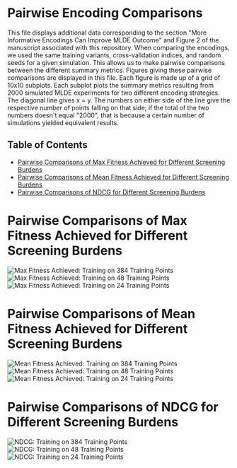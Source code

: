 Pairwise Encoding Comparisons
=============================
This file displays additional data corresponding to the section "More Informative Encodings Can Improve MLDE Outcome" and Figure 2 of the manuscript associated with this  repository. When comparing the encodings, we used the same training variants, cross-validation indices, and random seeds for a given simulation. This allows us to make pairwise comparisons between the different summary metrics. Figures giving these pairwise comparisons are displayed in this file. Each figure is made up of a grid of 10x10 subplots. Each subplot plots the summary metrics resulting from 2000 simulated MLDE experiments for two different encoding strategies. The diagonal line gives x = y. The numbers on either side of the line give the respective number of points falling on that side; if the total of the two numbers doesn't equal "2000", that is because a certain number of simulations yielded equivalent results.

Table of Contents
-----------------
- [Pairwise Comparisons of Max Fitness Achieved for Different Screening Burdens](#pairwise-comparisons-of-max-fitness-achieved-for-different-screening-burdens)
- [Pairwise Comparisons of Mean Fitness Achieved for Different Screening Burdens](#pairwise-comparisons-of-mean-fitness-achieved-for-different-screening-burdens)
- [Pairwise Comparisons of NDCG for Different Screening Burdens](#pairwise-comparisons-of-ndcg-for-different-screening-burdens)

# Pairwise Comparisons of Max Fitness Achieved for Different Screening Burdens
![Max Fitness Achieved: Training on 384 Training Points](./images/TrainedOn384_MaxFitnessAchieved.png)
![Max Fitness Achieved: Training on 48 Training Points](./images/TrainedOn48_MaxFitnessAchieved.png)
![Max Fitness Achieved: Training on 24 Training Points](./images/TrainedOn24_MaxFitnessAchieved.png)

# Pairwise Comparisons of Mean Fitness Achieved for Different Screening Burdens
![Mean Fitness Achieved: Training on 384 Training Points](./images/TrainedOn384_MeanFitnessAchieved.png)
![Mean Fitness Achieved: Training on 48 Training Points](./images/TrainedOn48_MeanFitnessAchieved.png)
![Mean Fitness Achieved: Training on 24 Training Points](./images/TrainedOn24_MeanFitnessAchieved.png)

# Pairwise Comparisons of NDCG for Different Screening Burdens
![NDCG: Training on 384 Training Points](./images/TrainedOn384_NDCG.png)
![NDCG: Training on 48 Training Points](./images/TrainedOn48_NDCG.png)
![NDCG: Training on 24 Training Points](./images/TrainedOn24_NDCG.png)